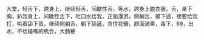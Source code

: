 大堂，轻舌下，跨身上，继续轻舌，间歇性舌，等水，跨身上脱衣服，舌，亲下胸，趴我身上，间歇性舌下，吐口水给我，正面漫游，侧躺舌，摸下逼，想要给我打，哄着舔下蛋，继续侧躺舌，躺下舔逼，含住花瓣，颜面骑乘，毒下，69，出水，不给碰嘴的机会，大肠梗